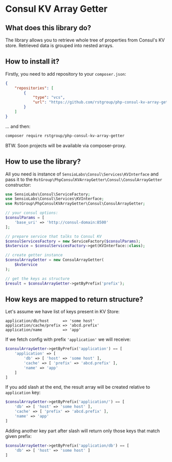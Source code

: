 # Consul KV Array Getter

## What does this library do?

The library allows you to retrieve whole tree of properties from Consul's KV store. Retrieved data is grouped into
nested arrays. 

## How to install it?

Firstly, you need to add repository to your `composer.json`:
```json
{
    "repositories": [
        {
            "type": "vcs",
            "url": "https://github.com/rstgroup/php-consul-kv-array-getter"
        }
    ]
}
```

... and then:
```bash
composer require rstgroup/php-consul-kv-array-getter
```

BTW. Soon projects will be available via composer-proxy.

## How to use the library?

All you need is instance of `SensioLabs\Consul\Services\KVInterface` and pass it to
the `RstGroup\PhpConsulKVArrayGetter\Consul\ConsulArrayGetter` constructor:

```php
use SensioLabs\Consul\ServiceFactory;
use SensioLabs\Consul\Services\KVInterface;
use RstGroup\PhpConsulKVArrayGetter\Consul\ConsulArrayGetter;

// your consul options:
$consulParams = [
    'base_uri' => 'http://consul-domain:8500'
];

// prepare service that talks to Consul KV
$consulServicesFactory = new ServiceFactory($consulParams);
$kvService = $consulServicesFactory->get(KVInterface::class);

// create getter instance
$consulArrayGetter = new ConsulArrayGetter(
    $kvService
);

// get the keys as structure
$result = $consulArrayGetter->getByPrefix('prefix');

```

## How keys are mapped to return structure?

Let's assume we have list of keys present in KV Store:

```
application/db/host      => 'some host'
application/cache/prefix => 'abcd.prefix'
application/name         => 'app'
```

If we fetch config with prefix `'application'` we will receive:

```php
$consulArrayGetter->getByPrefix('application') == [
    'application' => [
        'db' => [ 'host' => 'some host' ],
        'cache' => [ 'prefix' => 'abcd.prefix' ],
        'name' => 'app'
    ]
]
```

If you add slash at the end, the result array will be created relative to
`application` key:

```php
$consulArrayGetter->getByPrefix('application/') == [
    'db' => [ 'host' => 'some host' ],
    'cache' => [ 'prefix' => 'abcd.prefix' ],
    'name' => 'app'
]
```

Adding another key part after slash will return only those keys that match given prefix:

```php
$consulArrayGetter->getByPrefix('application/db') == [
    'db' => [ 'host' => 'some host' ]
]
```
